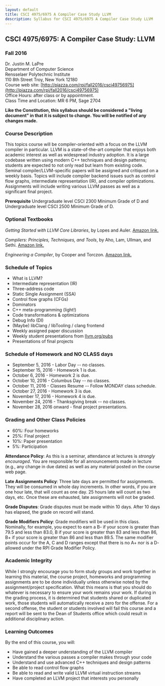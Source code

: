 ```yaml
---
layout: default
title: CSCI 4975/6975 A Compiler Case Study LLVM
description: Syllabus for CSCI 4975/6975 A Compiler Case Study LLVM
---
```


## CSCI 4975/6975: A Compiler Case Study: LLVM

### Fall 2016

Dr. Justin M. LaPre  
Department of Computer Science  
Rensselaer Polytechnic Institute  
110 8th Street Troy, New York 12180  
Course web site: [http://piazza.com/rpi/fall2016/csci49756975](http://piazza.com/rpi/fall2016/csci49756975)  
Office Hours: after class or by appointment.  
Class Time and Location: MR 6 PM, Sage 2704

**Like the Constitution, this syllabus should be considered a "living document" in that it is subject to change.
You will be notified of any changes made.**

### Course Description
This topics course will be compiler-oriented with a focus on the LLVM compiler in particular. LLVM is a state-of-the-art compiler that enjoys both academic interest as well as widespread industry adoption. It is a large codebase written using modern C++ techniques and design patterns; students are expected to not only read but learn from existing code. Seminal compiler/LLVM-specific papers will be assigned and critiqued on a weekly basis. Topics will include compiler backend issues such as control flow graphs, intermediate representation (IR), and compiler optimizations. Assignments will include writing various LLVM passes as well as a significant final project.

**Prerequisite** Undergraduate level CSCI 2300 Minimum Grade of D and Undergraduate level CSCI 2500 Minimum Grade of D.

### Optional Textbooks

*Getting Started with LLVM Core Libraries*, by Lopes and Auler.
[Amazon link.](https://amzn.com/B00N2RWMSQ)

*Compilers: Principles, Techniques, and Tools*, by Aho, Lam, Ullman, and Sethi.
[Amazon link.](https://amzn.com/B009TGD06W)

*Engineering a Compiler*, by Cooper and Torczon.
[Amazon link.](https://amzn.com/B00J5AS70G)

### Schedule of Topics

* What is LLVM?
* Intermediate representation (IR)
* Three-address code
* Static Single Assignment (SSA)
* Control flow graphs (CFGs)
* Dominators
* C++ meta-programming (light!)
* Code transformations & optimizations
* Debug Info (DI)
* (Maybe) libClang / libTooling / clang frontend
* Weekly assigned paper discussion
* Weekly student presentations from [llvm.org/pubs](http://llvm.org/pubs/)
* Presentations of final projects

### Schedule of Homework and NO CLASS days

* September 5, 2016 - Labor Day -- no classes.
* September 15, 2016 - Homework 1 is due.
* October 6, 2016 - Homework 2 is due.
* October 10, 2016 - Columbus Day -- no classes.
* October 11, 2016 - Classes Resume -- Follow MONDAY class schedule.
* October 27, 2016 - Homework 3 is due.
* November 17, 2016 - Homework 4 is due.
* November 24, 2016 - Thanksgiving break -- no classes.
* November 28, 2016 onward - final project presentations.

### Grading and Other Class Policies

* 60%: Four homeworks
* 25%: Final project
* 10%: Paper presentation
* 5%: Participation

**Attendance Policy**: As this is a seminar, attendance at lectures is *strongly encouraged*.
You are responsible for all announcements made in lecture (e.g., any change in due dates) as well as any material posted on the course web page.

**Late Assignments Policy**: Three late days are permitted for assignments.
They will be consumed in whole day increments. In other words, if you are one hour late, that will
count as one day. 25 hours late will count as two days, etc. Once these are exhausted, late assignments
will not be graded.

**Grade Disputes**: Grade disputes must be made within 10 days.
After 10 days has elapsed, the grade on record will stand.

**Grade Modifiers Policy**: Grade modifiers will be used in this
class. Nominally, for example, you expect to earn a B- if your score
is greater than 79.5 and less than 83.0, B if your score is greater
than 83 and less than 86, B+ if your score is greater than 86 and less
than 89.5. The same modifier points occur for the A, C and D ranges
except that there is no A+ nor is a D- allowed under the RPI Grade
Modifier Policy.

### Academic Integrity

While I strongly encourage you to form study groups and work
together in learning this material, the course project, homeworks and
programming assignments are to be done individually unless otherwise
noted by the assignment/project specification. What this means is that
you should do whatever is necessary to ensure your work remains your
work. If during in the grading
process, it is determined that students shared or duplicated work,
those students will automatically receive a zero for the offense.
For a second offense, the student or
students involved will fail this course and a report will be sent to
the Dean of Students office which could result in additional
disciplinary action.

### Learning Outcomes
By the end of this course, you will:

* Have gained a deeper understanding of the LLVM compiler
* Understand the various passes a compiler makes through your code
* Understand and use advanced C++ techniques and design patterns
* Be able to read control flow graphs
* Be able to read and write valid LLVM virtual instruction streams
* Have completed an LLVM project that interests you personally
